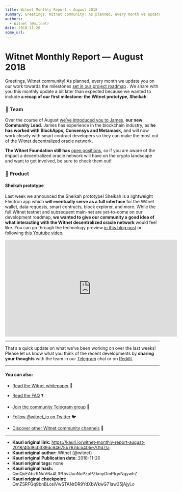 ```yaml
---
title: Witnet Monthly Report — August 2018
summary: Greetings, Witnet community! As planned, every month we update you on our work towards the milestones set in our project roadmap . We share with you this monthly update a bit later than expected because we wanted to include a recap of our first milestone- the Witnet prototype, Sheikah. 💜 Team Over the course of August we’ve introduced you to James, our new Community Lead. James has experience in the blockchain industry, as he has worked with BlockApps, Consensys and Metamask, and will now work
authors:
  - Witnet (@witnet)
date: 2018-11-20
some_url: 
---
```


# Witnet Monthly Report — August 2018



Greetings, Witnet community! As planned, every month we update you on our work towards the milestones 
[set in our project roadmap](https://republic.co/witnet)
 . We share with you this monthly update a bit later than expected because we wanted to include 
**a recap of our first milestone: the Witnet prototype, Sheikah**.

### 💜 Team
Over the course of August 
[we’ve introduced you to James](https://medium.com/witnet/team-insights-james-witnets-community-lead-3e86df746073), 
**our new Community Lead.**
 James has experience in the blockchain industry, as 
**he has worked with BlockApps, Consensys and Metamask,**
 and will now work closely with smart contract developers so they can make the most out of the Witnet decentralized oracle network.
 
**The Witnet Foundation still has** [open positions](https://angel.co/witnet-foundation-1/jobs), so if you are aware of the impact a decentralized oracle network will have on the crypto landscape and want to get involved, be sure to check them out!

### 🔧 Product

#### Sheikah prototype
Last week we announced the Sheikah prototype! Sheikah is a lightweight Electron app which 
**will eventually serve as a full interface**
 for the Witnet wallet, data requests, smart contracts, block explorer, and more.
While the full Witnet testnet and subsequent main-net are yet-to-come on our development roadmap, 
**we wanted to give our community a good idea of what interacting with the Witnet decentralized oracle network**
 would feel like. You can go through the technology preview 
[in this blog post](https://medium.com/witnet/welcome-to-sheikah-5b658d4815c8)
 or following 
[this Youtube video](https://www.youtube.com/watch?v=ZBYjc4SaDzw).

<iframe width="560" height="315" src="https://www.youtube.com/embed/ZBYjc4SaDzw" frameborder="0" allow="accelerometer; autoplay; encrypted-media; gyroscope; picture-in-picture" allowfullscreen></iframe>

----

That’s a quick update on what we’ve been working on over the last weeks! Please let us know what you think of the recent developments by 
**sharing your thoughts**
 with the team in our 
[Telegram](https://t.me/witnetio)
 chat or on 
[Reddit](https://reddit.com/r/witnet).

----


#### You can also:



 *  [Read the Witnet whitepaper](https://witnet.io/static/witnet-whitepaper.pdf) 📃

 *  [Read the FAQ](https://witnet.io/#/faq) ❓

 *  [Join the community Telegram group](https://t.me/witnetio) 💬

 *  [Follow @witnet_io on Twitter](https://twitter.com/witnet_io) 🐦

 *  [Discover other Witnet community channels](https://witnet.io/#/contact) 👥



---

- **Kauri original link:** https://kauri.io/witnet-monthly-report-august-2018/40d8cb339dc64675b767dcb405e701d7/a
- **Kauri original author:** Witnet (@witnet)
- **Kauri original Publication date:** 2018-11-20
- **Kauri original tags:** none
- **Kauri original hash:** QmQoEAbzRNuV6a4LfPf5vUunNuPzpPZkmyGmPtqvNgywhZ
- **Kauri original checkpoint:** QmZSRFGq9bnBLosiVwSTANrDR9YdXbWkwG71aw35jAjyLo



